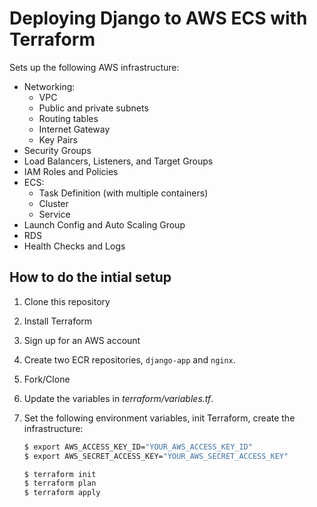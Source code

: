 # Deploying Django to AWS ECS with Terraform

Sets up the following AWS infrastructure:

- Networking:
    - VPC
    - Public and private subnets
    - Routing tables
    - Internet Gateway
    - Key Pairs
- Security Groups
- Load Balancers, Listeners, and Target Groups
- IAM Roles and Policies
- ECS:
    - Task Definition (with multiple containers)
    - Cluster
    - Service
- Launch Config and Auto Scaling Group
- RDS
- Health Checks and Logs

## How to do the intial setup

1. Clone this repository 

1. Install Terraform

1. Sign up for an AWS account

1. Create two ECR repositories, `django-app` and `nginx`.

1. Fork/Clone

1. Update the variables in *terraform/variables.tf*.

1. Set the following environment variables, init Terraform, create the infrastructure:

    ```sh
    $ export AWS_ACCESS_KEY_ID="YOUR_AWS_ACCESS_KEY_ID"
    $ export AWS_SECRET_ACCESS_KEY="YOUR_AWS_SECRET_ACCESS_KEY"

    $ terraform init
    $ terraform plan
    $ terraform apply
    ```